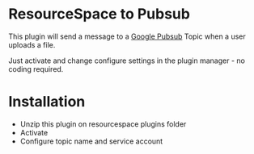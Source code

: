 # ResourceSpace to Pubsub

This plugin will send a message to a [Google Pubsub](https://cloud.google.com/pubsub) Topic when a user uploads a file.

Just activate and change configure settings in the plugin manager - no coding required.

# Installation

* Unzip this plugin on resourcespace plugins folder
* Activate
* Configure topic name and service account
